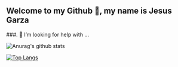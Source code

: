 ## Welcome to my Github 👋, my name is Jesus Garza

###. 🤔 I’m looking for help with ...
<!--
**JessRG/JessRG** is a ✨ _special_ ✨ repository because its `README.md` (this file) appears on your GitHub profile.

Here are some ideas to get you started:

- 🔭 I’m currently working on ...
- 🌱 I’m currently learning ...
- 👯 I’m looking to collaborate on ...
- 🤔 I’m looking for help with ...
- 💬 Ask me about ...
- 📫 How to reach me: ...
- 😄 Pronouns: ...
- ⚡ Fun fact: ...
-->
![Anurag's github stats](https://github-readme-stats.vercel.app/api?username=JessRG&theme=nord&show_icons=true)

[![Top Langs](https://github-readme-stats.vercel.app/api/top-langs/?username=JessRG&theme=nord&layout=compact)](https://github.com/anuraghazra/github-readme-stats)
